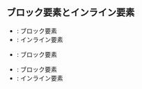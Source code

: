 ## ブロック要素とインライン要素
- <div>: ブロック要素
- <span>: インライン要素
- <p>: ブロック要素
- <section>: ブロック要素
- <a>: インライン要素

